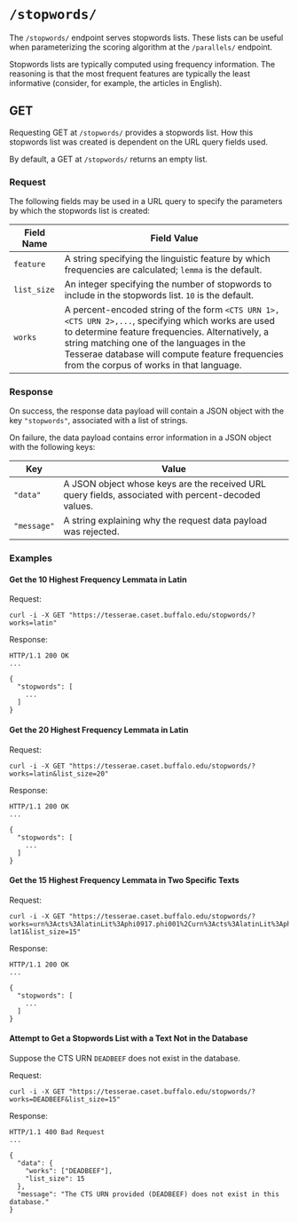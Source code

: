 # `/stopwords/`

The `/stopwords/` endpoint serves stopwords lists.  These lists can be useful when parameterizing the scoring algorithm at the `/parallels/` endpoint.

Stopwords lists are typically computed using frequency information.  The reasoning is that the most frequent features are typically the least informative (consider, for example, the articles in English).

## GET

Requesting GET at `/stopwords/` provides a stopwords list.  How this stopwords list was created is dependent on the URL query fields used.

By default, a GET at `/stopwords/` returns an empty list.

### Request

The following fields may be used in a URL query to specify the parameters by which the stopwords list is created:

|Field Name|Field Value|
|---|---|
|`feature`|A string specifying the linguistic feature by which frequencies are calculated; `lemma` is the default.|
|`list_size`|An integer specifying the number of stopwords to include in the stopwords list. `10` is the default.|
|`works`|A percent-encoded string of the form `<CTS URN 1>,<CTS URN 2>,...`, specifying which works are used to determine feature frequencies.  Alternatively, a string matching one of the languages in the Tesserae database will compute feature frequencies from the corpus of works in that language.|

### Response

On success, the response data payload will contain a JSON object with the key `"stopwords"`, associated with a list of strings.

On failure, the data payload contains error information in a JSON object with the following keys:

|Key|Value|
|---|---|
|`"data"`|A JSON object whose keys are the received URL query fields, associated with percent-decoded values.|
|`"message"`|A string explaining why the request data payload was rejected.|

### Examples

#### Get the 10 Highest Frequency Lemmata in Latin

Request:

```
curl -i -X GET "https://tesserae.caset.buffalo.edu/stopwords/?works=latin"
```

Response:

```
HTTP/1.1 200 OK
...

{ 
  "stopwords": [
    ...
  ]
}
```

#### Get the 20 Highest Frequency Lemmata in Latin

Request:

```
curl -i -X GET "https://tesserae.caset.buffalo.edu/stopwords/?works=latin&list_size=20"
```

Response:

```
HTTP/1.1 200 OK
...

{ 
  "stopwords": [
    ...
  ]
}
```

#### Get the 15 Highest Frequency Lemmata in Two Specific Texts

Request:

```
curl -i -X GET "https://tesserae.caset.buffalo.edu/stopwords/?works=urn%3Acts%3AlatinLit%3Aphi0917.phi001%2Curn%3Acts%3AlatinLit%3Aphi0690.phi003.opp-lat1&list_size=15"
```

Response:

```
HTTP/1.1 200 OK
...

{ 
  "stopwords": [
    ...
  ]
}
```

#### Attempt to Get a Stopwords List with a Text Not in the Database

Suppose the CTS URN `DEADBEEF` does not exist in the database.

Request:

```
curl -i -X GET "https://tesserae.caset.buffalo.edu/stopwords/?works=DEADBEEF&list_size=15"
```

Response:

```
HTTP/1.1 400 Bad Request
...

{
  "data": {
    "works": ["DEADBEEF"],
    "list_size": 15
  },
  "message": "The CTS URN provided (DEADBEEF) does not exist in this database."
}
```
